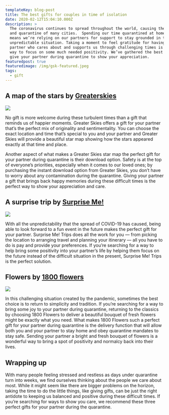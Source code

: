 ```yaml
---
templateKey: blog-post
title: The best gifts for couples in time of isolation
date: 2020-02-12T15:04:10.000Z
description: >
  The coronavirus continues to spread throughout the world, causing the shutdown
  and quarantine of many cities.  Spending our time quarantined at home often
  means we’re relying on our partners for support to stay grounded in this
  unpredictable situation. Taking a moment to feel gratitude for having a
  partner who cares about and supports us through challenging times is a great
  way to focus on some much needed positivity. We’ve gathered the best gifts to
  give your partner during quarantine to show your appreciation. 
featuredpost: true
featuredimage: /img/gsk-featured.jpeg
tags:
  - gift
---
```

## A map of the stars by <a href="https://greaterskies.com" target="_blank"> Greaterskies </a>

![](/img/pointing-horizontal-small.png)

No gift is more welcome during these turbulent times than a gift that reminds us of happier moments. Greater Skies offers a gift for your partner that’s the perfect mix of originality and sentimentality. You can choose the exact location and time that’s special to you and your partner and Greater Skies will provide a beautiful star map showing how the stars appeared exactly at that time and place. 

Another aspect of what makes a Greater Skies star map the perfect gift for your partner during quarantine is their download option. Safety is at the top of everyone’s priorities, especially when it comes to our loved ones; by purchasing the instant download option from Greater Skies, you don’t have to worry about any contamination during the quarantine. Giving your partner a gift that brings back happy memories during these difficult times is the perfect way to show your appreciation and care. 

## A surprise trip by <a href="https://www.surprisemetrips.com/" target="_blank"> Surprise Me! </a>

![](/img/surprise-me.jpg)

With all the unpredictability that the spread of COVID-19 has caused, being able to look forward to a fun event in the future makes the perfect gift for your partner. Surprise Me! Trips does all the work for you — from picking the location to arranging travel and planning your itinerary — all you have to do is pay and provide your preferences. If you’re searching for a way to help bring some positivity into your partner’s life by helping them focus on the future instead of the difficult situation in the present, Surprise Me! Trips is the perfect solution. 

## Flowers by <a href="https://www.1800flowers.com" target="_blank"> 1800 flowers </a>

![](/img/flowers.jpg)

In this challenging situation created by the pandemic, sometimes the best choice is to return to simplicity and tradition. If you’re searching for a way to bring some joy to your partner during quarantine, returning to the classics by choosing 1800 Flowers to deliver a beautiful bouquet of fresh flowers might be exactly what you need. What makes 1800 Flowers such a perfect gift for your partner during quarantine is the delivery function that will allow both you and your partner to stay home and obey quarantine mandates to stay safe. Sending your partner a bright and fresh bouquet of flowers is a wonderful way to bring a spot of positivity and normalcy back into their lives. 

## Wrapping up

With many people feeling stressed and restless as days under quarantine turn into weeks, we find ourselves thinking about the people we care about most. While it might seem like there are bigger problems on the horizon, taking the time to do the little things, like giving gifts, can be just the right antidote to keeping us balanced and positive during these difficult times. If you’re searching for ways to show you care, we recommend these three perfect gifts for your partner during the quarantine.
